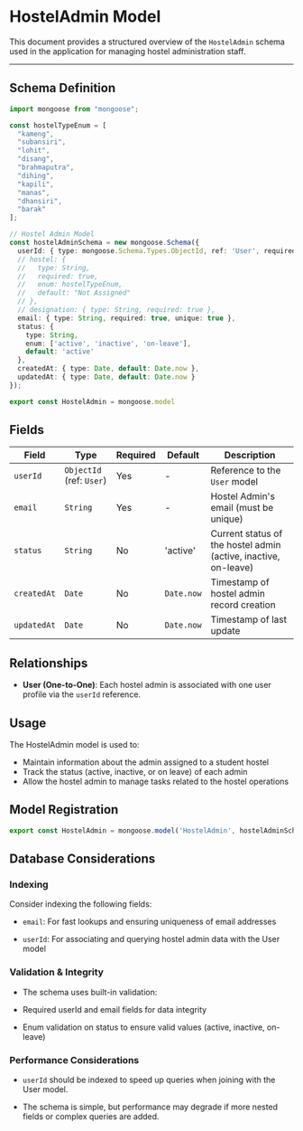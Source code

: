 # HostelAdmin Model 

This document provides a structured overview of the `HostelAdmin` schema used in the application for managing hostel administration staff.

---

## Schema Definition

```ts
import mongoose from "mongoose";

const hostelTypeEnum = [
  "kameng",
  "subansiri",
  "lohit",
  "disang",
  "brahmaputra",
  "dihing",
  "kapili",
  "manas",
  "dhansiri",
  "barak"
];

// Hostel Admin Model
const hostelAdminSchema = new mongoose.Schema({
  userId: { type: mongoose.Schema.Types.ObjectId, ref: 'User', required: true },
  // hostel: {
  //   type: String,
  //   required: true,
  //   enum: hostelTypeEnum,
  //   default: "Not Assigned"
  // },
  // designation: { type: String, required: true },
  email: { type: String, required: true, unique: true },
  status: { 
    type: String, 
    enum: ['active', 'inactive', 'on-leave'], 
    default: 'active' 
  },
  createdAt: { type: Date, default: Date.now },
  updatedAt: { type: Date, default: Date.now }
});

export const HostelAdmin = mongoose.model
```
## Fields

| Field                                 | Type                           | Required | Default          | Description                                                      |
|---------------------------------------|--------------------------------|----------|------------------|------------------------------------------------------------------|
| `userId`                              | `ObjectId` (ref: `User`)       | Yes      | -                | Reference to the `User` model                                    |
| `email`                               | `String`                       | Yes      | -                | Hostel Admin's email (must be unique)                            |
| `status`                              | `String`                       | No       | 'active'         | Current status of the hostel admin (active, inactive, on-leave)  |
| `createdAt`                           | `Date`                         | No       | `Date.now`       | Timestamp of hostel admin record creation                        |
| `updatedAt`                           | `Date`                         | No       | `Date.now`       | Timestamp of last update                                         |


## Relationships

- **User (One-to-One)**: Each hostel admin is associated with one user profile via the `userId` reference.

## Usage

The HostelAdmin model is used to:
- Maintain information about the admin assigned to a student hostel
- Track the status (active, inactive, or on leave) of each admin
- Allow the hostel admin to manage tasks related to the hostel operations

## Model Registration

```javascript
export const HostelAdmin = mongoose.model('HostelAdmin', hostelAdminSchema);
```

## Database Considerations
### Indexing
Consider indexing the following fields:

- `email`: For fast lookups and ensuring uniqueness of email addresses

- `userId`: For associating and querying hostel admin data with the User model

### Validation & Integrity
- The schema uses built-in validation:

- Required userId and email fields for data integrity

- Enum validation on status to ensure valid values (active, inactive, on-leave)

### Performance Considerations
- `userId` should be indexed to speed up queries when joining with the User model.

- The schema is simple, but performance may degrade if more nested fields or complex queries are added.

